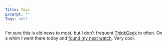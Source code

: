 ```yaml
---
Title: Toys
Excerpt: ""
Tags: null
---
```

I'm sure this is old news to most, but I don't frequent <a href="http://www.thinkgeek.com/">ThinkGeek</a> to often. On a whim I went there today and <a href="http://www.thinkgeek.com/gadgets/watches/5eec/">found my next watch</a>. Very cool.
